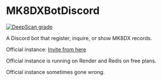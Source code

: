 # MK8DXBotDiscord

[![DeepScan grade](https://deepscan.io/api/teams/23064/projects/26359/branches/836702/badge/grade.svg)](https://deepscan.io/dashboard#view=project&tid=23064&pid=26359&bid=836702)

A Discord bot that register, inquire, or show MK8DX records.

Official instance: [Invite from here](https://discord.com/api/oauth2/authorize?client_id=1197118650046492702&permissions=1067299687424&scope=bot+applications.commands)

Official instance is running on Render and Redis on free plans.

Official instance sometimes gone wrong.
